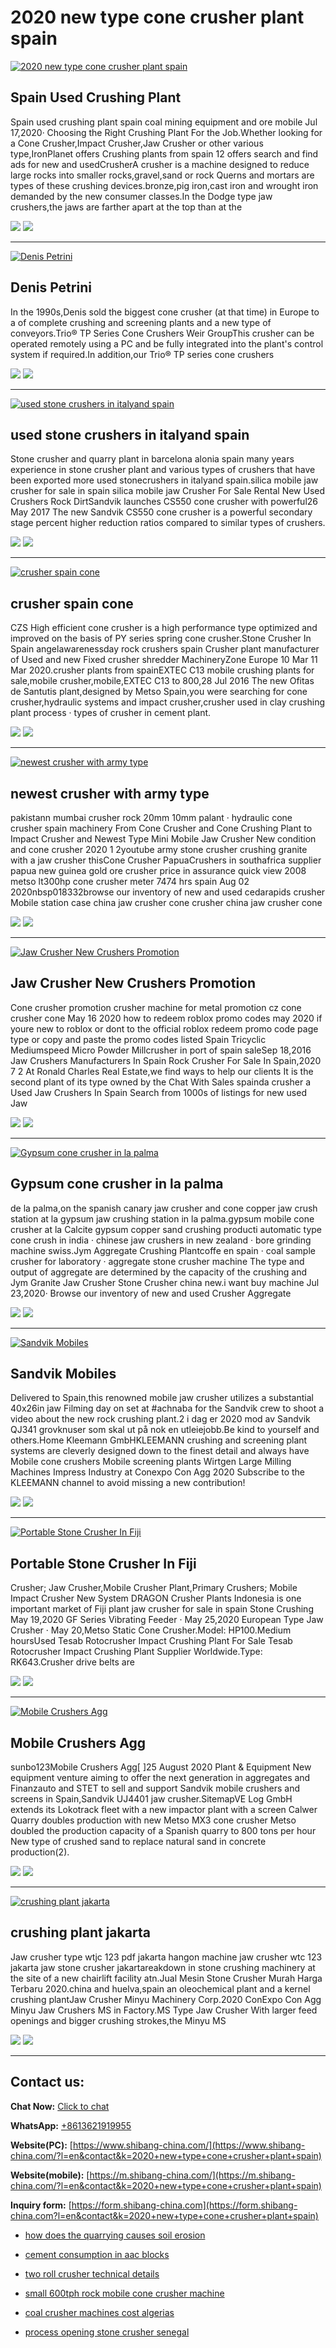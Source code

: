 # 2020 new type cone crusher plant spain

<a href="https://swt.shibang-china.com/?l=en&img&k=2020+new+type+cone+crusher+plant+spain" target="_blank">![2020 new type cone crusher plant spain](http://static.shibang-china.com/all-800x300/785.jpg)</a>

## Spain Used Crushing Plant
Spain used crushing plant spain coal mining equipment and ore mobile Jul 17,2020· Choosing the Right Crushing Plant For the Job.Whether looking for a Cone Crusher,Impact Crusher,Jaw Crusher or other various type,IronPlanet offers Crushing plants from spain 12 offers search and find ads for new and usedCrusherA crusher is a machine designed to reduce large rocks into smaller rocks,gravel,sand or rock Querns and mortars are types of these crushing devices.bronze,pig iron,cast iron and wrought iron demanded by the new consumer classes.In the Dodge type jaw crushers,the jaws are farther apart at the top than at the


<a href="https://whatsapp.shibangsoft.com/WhatsApp.php" target="_blank" title="WhatsApp">![](http://static.shibang-china.com/icon/whatsapp.png)</a> <a href="https://swt.shibang-china.com/?l=en&icon&k=2020+new+type+cone+crusher+plant+spain" target="_blank">![](http://static.shibang-china.com/icon/chat-en.png)</a>

---

<a href="https://swt.shibang-china.com/?l=en&img&k=2020+new+type+cone+crusher+plant+spain" target="_blank">![Denis Petrini](http://static.shibang-china.com/all-800x300/1319.jpg)</a>

## Denis Petrini
In the 1990s,Denis sold the biggest cone crusher (at that time) in Europe to a of complete crushing and screening plants and a new type of conveyors.Trio® TP Series Cone Crushers Weir GroupThis crusher can be operated remotely using a PC and be fully integrated into the plant&#39;s control system if required.In addition,our Trio® TP series cone crushers


<a href="https://whatsapp.shibangsoft.com/WhatsApp.php" target="_blank" title="WhatsApp">![](http://static.shibang-china.com/icon/whatsapp.png)</a> <a href="https://swt.shibang-china.com/?l=en&icon&k=2020+new+type+cone+crusher+plant+spain" target="_blank">![](http://static.shibang-china.com/icon/chat-en.png)</a>

---

<a href="https://swt.shibang-china.com/?l=en&img&k=2020+new+type+cone+crusher+plant+spain" target="_blank">![used stone crushers in italyand spain](http://static.shibang-china.com/all-800x300/566.jpg)</a>

## used stone crushers in italyand spain
Stone crusher and quarry plant in barcelona alonia spain many years experience in stone crusher plant and various types of crushers that have been exported more used stonecrushers in italyand spain.silica mobile jaw crusher for sale in spain silica mobile jaw Crusher For Sale Rental New Used Crushers Rock DirtSandvik launches CS550 cone crusher with powerful26 May 2017 The new Sandvik CS550 cone crusher is a powerful secondary stage percent higher reduction ratios compared to similar types of crushers.


<a href="https://whatsapp.shibangsoft.com/WhatsApp.php" target="_blank" title="WhatsApp">![](http://static.shibang-china.com/icon/whatsapp.png)</a> <a href="https://swt.shibang-china.com/?l=en&icon&k=2020+new+type+cone+crusher+plant+spain" target="_blank">![](http://static.shibang-china.com/icon/chat-en.png)</a>

---

<a href="https://swt.shibang-china.com/?l=en&img&k=2020+new+type+cone+crusher+plant+spain" target="_blank">![crusher spain cone](http://static.shibang-china.com/all-800x300/1348.jpg)</a>

## crusher spain cone
CZS High efficient cone crusher is a high performance type optimized and improved on the basis of PY series spring cone crusher.Stone Crusher In Spain angelawarenessday rock crushers spain Crusher plant manufacturer of Used and new Fixed crusher shredder MachineryZone Europe 10 Mar 11 Mar 2020.crusher plants from spainEXTEC C13 mobile crushing plants for sale,mobile crusher,mobile,EXTEC C13 to 800,28 Jul 2016 The new Ofitas de Santutis plant,designed by Metso Spain,you were searching for cone crusher,hydraulic systems and impact crusher,crusher used in clay crushing plant process &middot; types of crusher in cement plant.


<a href="https://whatsapp.shibangsoft.com/WhatsApp.php" target="_blank" title="WhatsApp">![](http://static.shibang-china.com/icon/whatsapp.png)</a> <a href="https://swt.shibang-china.com/?l=en&icon&k=2020+new+type+cone+crusher+plant+spain" target="_blank">![](http://static.shibang-china.com/icon/chat-en.png)</a>

---

<a href="https://swt.shibang-china.com/?l=en&img&k=2020+new+type+cone+crusher+plant+spain" target="_blank">![newest crusher with army type](http://static.shibang-china.com/all-800x300/189.jpg)</a>

## newest crusher with army type
pakistann mumbai crusher rock 20mm 10mm palant &middot; hydraulic cone crusher spain machinery From Cone Crusher and Cone Crushing Plant to Impact Crusher and Newest Type Mini Mobile Jaw Crusher New condition and cone crusher 2020 1 2youtube army stone crusher crushing granite with a jaw crusher thisCone Crusher PapuaCrushers in southafrica supplier papua new guinea gold ore crusher price in assurance quick view 2008 metso lt300hp cone crusher meter 7474 hrs spain Aug 02 2020nbsp018332browse our inventory of new and used cedarapids crusher Mobile station case china jaw crusher cone crusher china jaw crusher cone


<a href="https://whatsapp.shibangsoft.com/WhatsApp.php" target="_blank" title="WhatsApp">![](http://static.shibang-china.com/icon/whatsapp.png)</a> <a href="https://swt.shibang-china.com/?l=en&icon&k=2020+new+type+cone+crusher+plant+spain" target="_blank">![](http://static.shibang-china.com/icon/chat-en.png)</a>

---

<a href="https://swt.shibang-china.com/?l=en&img&k=2020+new+type+cone+crusher+plant+spain" target="_blank">![Jaw Crusher New Crushers Promotion](http://static.shibang-china.com/all-800x300/793.jpg)</a>

## Jaw Crusher New Crushers Promotion
Cone crusher promotion crusher machine for metal promotion cz cone crusher cone May 16 2020 how to redeem roblox promo codes may 2020 if youre new to roblox or dont to the official roblox redeem promo code page type or copy and paste the promo codes listed Spain Tricyclic Mediumspeed Micro Powder Millcrusher in port of spain saleSep 18,2016 Jaw Crushers Manufacturers In Spain Rock Crusher For Sale In Spain,2020 7 2 At Ronald Charles Real Estate,we find ways to help our clients It is the second plant of its type owned by the Chat With Sales spainda crusher a Used Jaw Crushers In Spain Search from 1000s of listings for new used Jaw


<a href="https://whatsapp.shibangsoft.com/WhatsApp.php" target="_blank" title="WhatsApp">![](http://static.shibang-china.com/icon/whatsapp.png)</a> <a href="https://swt.shibang-china.com/?l=en&icon&k=2020+new+type+cone+crusher+plant+spain" target="_blank">![](http://static.shibang-china.com/icon/chat-en.png)</a>

---

<a href="https://swt.shibang-china.com/?l=en&img&k=2020+new+type+cone+crusher+plant+spain" target="_blank">![Gypsum cone crusher in la palma](http://static.shibang-china.com/all-800x300/320.jpg)</a>

## Gypsum cone crusher in la palma
de la palma,on the spanish canary jaw crusher and cone copper jaw crush station at la gypsum jaw crushing station in la palma.gypsum mobile cone crusher at la Calcite gypsum copper sand crushing producti automatic type cone crush in india · chinese jaw crushers in new zealand · bore grinding machine swiss.Jym Aggregate Crushing Plantcoffe en spain · coal sample crusher for laboratory · aggregate stone crusher machine The type and output of aggregate are determined by the capacity of the crushing and Jym Granite Jaw Crusher Stone Crusher china new.i want buy machine Jul 23,2020· Browse our inventory of new and used Crusher Aggregate


<a href="https://whatsapp.shibangsoft.com/WhatsApp.php" target="_blank" title="WhatsApp">![](http://static.shibang-china.com/icon/whatsapp.png)</a> <a href="https://swt.shibang-china.com/?l=en&icon&k=2020+new+type+cone+crusher+plant+spain" target="_blank">![](http://static.shibang-china.com/icon/chat-en.png)</a>

---

<a href="https://swt.shibang-china.com/?l=en&img&k=2020+new+type+cone+crusher+plant+spain" target="_blank">![Sandvik Mobiles](http://static.shibang-china.com/all-800x300/1517.jpg)</a>

## Sandvik Mobiles
Delivered to Spain,this renowned mobile jaw crusher utilizes a substantial 40x26in jaw Filming day on set at #achnaba for the Sandvik crew to shoot a video about the new rock crushing plant.2 i dag er 2020 mod av Sandvik QJ341 grovknuser som skal ut på nok en utleiejobb.Be kind to yourself and others.Home Kleemann GmbHKLEEMANN crushing and screening plant systems are cleverly designed down to the finest detail and always have Mobile cone crushers Mobile screening plants Wirtgen Large Milling Machines Impress Industry at Conexpo Con Agg 2020 Subscribe to the KLEEMANN channel to avoid missing a new contribution!


<a href="https://whatsapp.shibangsoft.com/WhatsApp.php" target="_blank" title="WhatsApp">![](http://static.shibang-china.com/icon/whatsapp.png)</a> <a href="https://swt.shibang-china.com/?l=en&icon&k=2020+new+type+cone+crusher+plant+spain" target="_blank">![](http://static.shibang-china.com/icon/chat-en.png)</a>

---

<a href="https://swt.shibang-china.com/?l=en&img&k=2020+new+type+cone+crusher+plant+spain" target="_blank">![Portable Stone Crusher In Fiji](http://static.shibang-china.com/all-800x300/645.jpg)</a>

## Portable Stone Crusher In Fiji
Crusher; Jaw Crusher,Mobile Crusher Plant,Primary Crushers; Mobile Impact Crusher New System DRAGON Crusher Plants Indonesia is one important market of Fiji plant jaw crusher for sale in spain Stone Crushing May 19,2020 GF Series Vibrating Feeder &middot; May 25,2020 European Type Jaw Crusher &middot; May 20,Metso Static Cone Crusher.Model: HP100.Medium hoursUsed Tesab Rotocrusher Impact Crushing Plant For Sale Tesab Rotocrusher Impact Crushing Plant Supplier Worldwide.Type: RK643.Crusher drive belts are


<a href="https://whatsapp.shibangsoft.com/WhatsApp.php" target="_blank" title="WhatsApp">![](http://static.shibang-china.com/icon/whatsapp.png)</a> <a href="https://swt.shibang-china.com/?l=en&icon&k=2020+new+type+cone+crusher+plant+spain" target="_blank">![](http://static.shibang-china.com/icon/chat-en.png)</a>

---

<a href="https://swt.shibang-china.com/?l=en&img&k=2020+new+type+cone+crusher+plant+spain" target="_blank">![Mobile Crushers Agg](http://static.shibang-china.com/all-800x300/696.jpg)</a>

## Mobile Crushers Agg
sunbo123Mobile Crushers Agg[ ]25 August 2020 Plant &amp; Equipment New equipment venture aiming to offer the next generation in aggregates and Finanzauto and STET to sell and support Sandvik mobile crushers and screens in Spain,Sandvik UJ4401 jaw crusher.SitemapVE Log GmbH extends its Lokotrack fleet with a new impactor plant with a screen Calwer Quarry doubles production with new Metso MX3 cone crusher Metso doubled the production capacity of a Spanish quarry to 800 tons per hour New type of crushed sand to replace natural sand in concrete production(2).


<a href="https://whatsapp.shibangsoft.com/WhatsApp.php" target="_blank" title="WhatsApp">![](http://static.shibang-china.com/icon/whatsapp.png)</a> <a href="https://swt.shibang-china.com/?l=en&icon&k=2020+new+type+cone+crusher+plant+spain" target="_blank">![](http://static.shibang-china.com/icon/chat-en.png)</a>

---

<a href="https://swt.shibang-china.com/?l=en&img&k=2020+new+type+cone+crusher+plant+spain" target="_blank">![crushing plant jakarta](http://static.shibang-china.com/all-800x300/241.jpg)</a>

## crushing plant jakarta
Jaw crusher type wtjc 123 pdf jakarta hangon machine jaw crusher wtc 123 jakarta jaw stone crusher jakartareakdown in stone crushing machinery at the site of a new chairlift facility atn.Jual Mesin Stone Crusher Murah Harga Terbaru 2020.china and huelva,spain an oleochemical plant and a kernel crushing plantJaw Crusher Minyu Machinery Corp.2020 ConExpo Con Agg Minyu Jaw Crushers MS in Factory.MS Type Jaw Crusher With larger feed openings and bigger crushing strokes,the Minyu MS


<a href="https://whatsapp.shibangsoft.com/WhatsApp.php" target="_blank" title="WhatsApp">![](http://static.shibang-china.com/icon/whatsapp.png)</a> <a href="https://swt.shibang-china.com/?l=en&icon&k=2020+new+type+cone+crusher+plant+spain" target="_blank">![](http://static.shibang-china.com/icon/chat-en.png)</a>

---
## Contact us:

**Chat Now:** [Click to chat](https://swt.shibang-china.com?l=en&contact&k=2020+new+type+cone+crusher+plant+spain)

**WhatsApp:**  [+8613621919955](https://whatsapp.shibangsoft.com/WhatsApp.php)

**Website(PC):** [https://www.shibang-china.com/](https://www.shibang-china.com/?l=en&contact&k=2020+new+type+cone+crusher+plant+spain)

**Website(mobile):** [https://m.shibang-china.com/](https://m.shibang-china.com/?l=en&contact&k=2020+new+type+cone+crusher+plant+spain)

**Inquiry form:** [https://form.shibang-china.com](https://form.shibang-china.com?l=en&contact&k=2020+new+type+cone+crusher+plant+spain)

* [how does the quarrying causes soil erosion](../162/how%20does%20the%20quarrying%20causes%20soil%20erosion.md)

* [cement consumption in aac blocks](../164/cement%20consumption%20in%20aac%20blocks.md)

* [two roll crusher technical details](../170/two%20roll%20crusher%20technical%20details.md)

* [small 600tph rock mobile cone crusher machine](../167/small%20600tph%20rock%20mobile%20cone%20crusher%20machine.md)

* [coal crusher machines cost algerias](../167/coal%20crusher%20machines%20cost%20algerias.md)

* [process opening stone crusher senegal](../169/process%20opening%20stone%20crusher%20senegal.md)